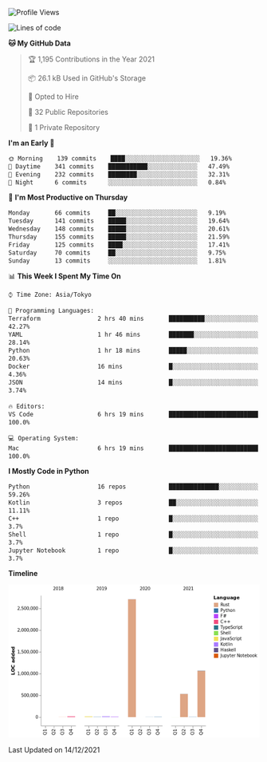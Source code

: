 <!--START_SECTION:waka-->
![Profile Views](http://img.shields.io/badge/Profile%20Views-0-blue)

![Lines of code](https://img.shields.io/badge/From%20Hello%20World%20I%27ve%20Written-4%20Million%20lines%20of%20code-blue)

**🐱 My GitHub Data** 

> 🏆 1,195 Contributions in the Year 2021
 > 
> 📦 26.1 kB Used in GitHub's Storage 
 > 
> 💼 Opted to Hire
 > 
> 📜 32 Public Repositories 
 > 
> 🔑 1 Private Repository 
 > 
**I'm an Early 🐤** 

```text
🌞 Morning    139 commits    ████░░░░░░░░░░░░░░░░░░░░░   19.36% 
🌆 Daytime    341 commits    ███████████░░░░░░░░░░░░░░   47.49% 
🌃 Evening    232 commits    ████████░░░░░░░░░░░░░░░░░   32.31% 
🌙 Night      6 commits      ░░░░░░░░░░░░░░░░░░░░░░░░░   0.84%

```
📅 **I'm Most Productive on Thursday** 

```text
Monday       66 commits     ██░░░░░░░░░░░░░░░░░░░░░░░   9.19% 
Tuesday      141 commits    █████░░░░░░░░░░░░░░░░░░░░   19.64% 
Wednesday    148 commits    █████░░░░░░░░░░░░░░░░░░░░   20.61% 
Thursday     155 commits    █████░░░░░░░░░░░░░░░░░░░░   21.59% 
Friday       125 commits    ████░░░░░░░░░░░░░░░░░░░░░   17.41% 
Saturday     70 commits     ██░░░░░░░░░░░░░░░░░░░░░░░   9.75% 
Sunday       13 commits     ░░░░░░░░░░░░░░░░░░░░░░░░░   1.81%

```


📊 **This Week I Spent My Time On** 

```text
⌚︎ Time Zone: Asia/Tokyo

💬 Programming Languages: 
Terraform                2 hrs 40 mins       ██████████░░░░░░░░░░░░░░░   42.27% 
YAML                     1 hr 46 mins        ███████░░░░░░░░░░░░░░░░░░   28.14% 
Python                   1 hr 18 mins        █████░░░░░░░░░░░░░░░░░░░░   20.63% 
Docker                   16 mins             █░░░░░░░░░░░░░░░░░░░░░░░░   4.36% 
JSON                     14 mins             █░░░░░░░░░░░░░░░░░░░░░░░░   3.74%

🔥 Editors: 
VS Code                  6 hrs 19 mins       █████████████████████████   100.0%

💻 Operating System: 
Mac                      6 hrs 19 mins       █████████████████████████   100.0%

```

**I Mostly Code in Python** 

```text
Python                   16 repos            ██████████████░░░░░░░░░░░   59.26% 
Kotlin                   3 repos             ██░░░░░░░░░░░░░░░░░░░░░░░   11.11% 
C++                      1 repo              █░░░░░░░░░░░░░░░░░░░░░░░░   3.7% 
Shell                    1 repo              █░░░░░░░░░░░░░░░░░░░░░░░░   3.7% 
Jupyter Notebook         1 repo              █░░░░░░░░░░░░░░░░░░░░░░░░   3.7%

```


**Timeline**

![Chart not found](https://raw.githubusercontent.com/kitagawa-hr/kitagawa-hr/main/charts/bar_graph.png) 


 Last Updated on 14/12/2021
<!--END_SECTION:waka-->
